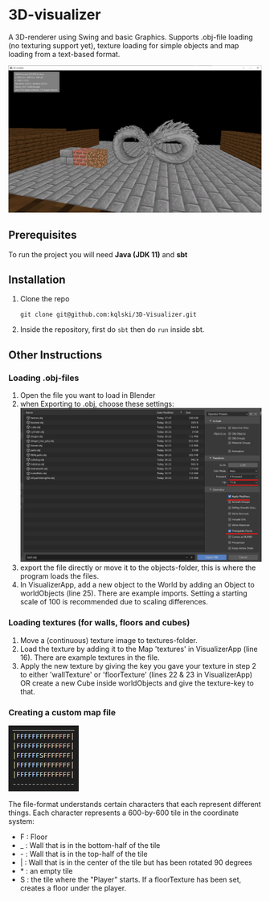 # 3D-visualizer

A 3D-renderer using Swing and basic Graphics. Supports .obj-file loading (no texturing support yet), texture loading for simple objects and map loading from a text-based format.

![3D-visualizer](images/readme-info-pic.png)

## Prerequisites
To run the project you will need <strong>Java (JDK 11)</strong> and <strong>sbt</strong>

## Installation
1. Clone the repo

       git clone git@github.com:kqlski/3D-Visualizer.git
2. Inside the repository, first do `sbt` then do `run` inside sbt.

## Other Instructions

### Loading .obj-files
1. Open the file you want to load in Blender
2. when Exporting to .obj, choose these settings:
![Blender-settings](images/blender-settings.png)
3. export the file directly or move it to the objects-folder, this is where the program loads the files.
4. In VisualizerApp, add a new object to the World by adding an Object to worldObjects (line 25). There are example imports. Setting a starting scale of 100 is recommended due to scaling differences.

### Loading textures (for walls, floors and cubes)
1. Move a (continuous) texture image to textures-folder.
2. Load the texture by adding it to the Map 
'textures' in VisualizerApp (line 16). There are example textures in the file.
3. Apply the new texture by giving the key you gave your texture in step 2 to either 'wallTexture' or 'floorTexture' (lines 22 & 23 in VisualizerApp) OR create a new Cube inside worldObjects and give the texture-key to that.

### Creating a custom map file
![Map-Example](images/map-file.png)

The file-format understands certain characters that each represent different things. Each character represents a 600-by-600 tile in the coordinate system:

- F : Floor
- _ : Wall that is in the bottom-half of the tile
- \- : Wall that is in the top-half of the tile
- | : Wall that is in the center of the tile but has been rotated 90 degrees
- \* : an empty tile
- S : the tile where the "Player" starts. If a floorTexture has been set, creates a floor under the player.